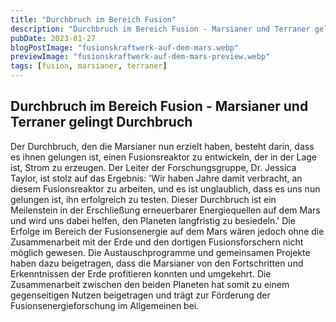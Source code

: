 ```yaml
---
title: "Durchbruch im Bereich Fusion"
description: "Durchbruch im Bereich Fusion - Marsianer und Terraner gelingt Durchbruch."
pubDate: 2023-01-27
blogPostImage: "fusionskraftwerk-auf-dem-mars.webp"
previewImage: "fusionskraftwerk-auf-dem-mars-preview.webp"
tags: [fusion, marsianer, terraner]
---
```


## Durchbruch im Bereich Fusion - Marsianer und Terraner gelingt Durchbruch

Der Durchbruch, den die Marsianer nun erzielt haben, besteht darin, dass es ihnen gelungen ist, einen Fusionsreaktor zu entwickeln, der in der Lage ist, Strom zu erzeugen.
Der Leiter der Forschungsgruppe, Dr. Jessica Taylor, ist stolz auf das Ergebnis: 'Wir haben Jahre damit verbracht, an diesem Fusionsreaktor zu arbeiten, und es ist unglaublich, dass es uns nun gelungen ist, ihn erfolgreich zu testen.
Dieser Durchbruch ist ein Meilenstein in der Erschließung erneuerbarer Energiequellen auf dem Mars und wird uns dabei helfen, den Planeten langfristig zu besiedeln.'
Die Erfolge im Bereich der Fusionsenergie auf dem Mars wären jedoch ohne die Zusammenarbeit mit der Erde und den dortigen Fusionsforschern nicht möglich gewesen. Die Austauschprogramme und gemeinsamen Projekte haben dazu beigetragen, dass die Marsianer von den Fortschritten und Erkenntnissen der Erde profitieren konnten und umgekehrt. Die Zusammenarbeit zwischen den beiden Planeten hat somit zu einem gegenseitigen Nutzen beigetragen und trägt zur Förderung der Fusionsenergieforschung im Allgemeinen bei.
